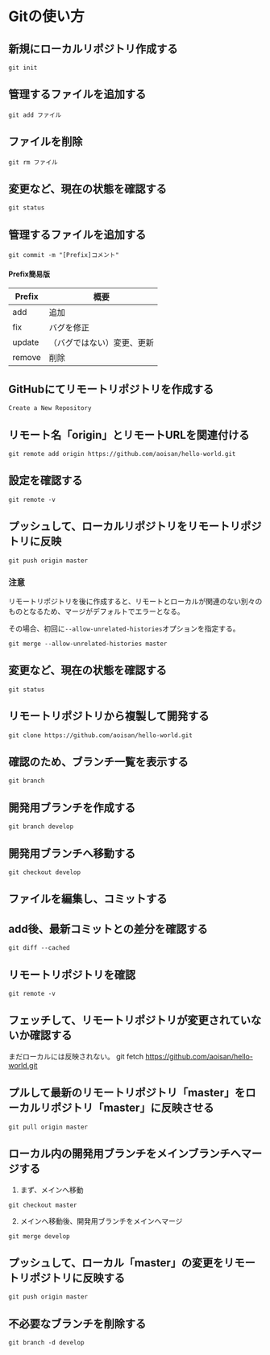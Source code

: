 Gitの使い方
===========


## 新規にローカルリポジトリ作成する
    git init

## 管理するファイルを追加する
    git add ファイル

## ファイルを削除
    git rm ファイル

## 変更など、現在の状態を確認する
    git status

## 管理するファイルを追加する
    git commit -m "[Prefix]コメント"


#### Prefix簡易版
Prefix  | 概要
------------- | -------------
add  | 追加
fix  | バグを修正
update  | （バグではない）変更、更新
remove  | 削除




## GitHubにてリモートリポジトリを作成する
    Create a New Repository

## リモート名「origin」とリモートURLを関連付ける
    git remote add origin https://github.com/aoisan/hello-world.git

## 設定を確認する
    git remote -v

## プッシュして、ローカルリポジトリをリモートリポジトリに反映
    git push origin master

### 注意
リモートリポジトリを後に作成すると、リモートとローカルが関連のない別々のものとなるため、マージがデフォルトでエラーとなる。  
 
その場合、初回に`--allow-unrelated-histories`オプションを指定する。  

    git merge --allow-unrelated-histories master

## 変更など、現在の状態を確認する
    git status  
    
## リモートリポジトリから複製して開発する
    git clone https://github.com/aoisan/hello-world.git

## 確認のため、ブランチ一覧を表示する
    git branch

## 開発用ブランチを作成する
    git branch develop

## 開発用ブランチへ移動する
    git checkout develop

## ファイルを編集し、コミットする

## add後、最新コミットとの差分を確認する
    git diff --cached

## リモートリポジトリを確認
    git remote -v

## フェッチして、リモートリポジトリが変更されていないか確認する
まだローカルには反映されない。
    git fetch https://github.com/aoisan/hello-world.git


## プルして最新のリモートリポジトリ「master」をローカルリポジトリ「master」に反映させる
    git pull origin master

## ローカル内の開発用ブランチをメインブランチへマージする
1. まず、メインへ移動
```
git checkout master
```
2. メインへ移動後、開発用ブランチをメインへマージ
```
git merge develop
```

## プッシュして、ローカル「master」の変更をリモートリポジトリに反映する
    git push origin master

## 不必要なブランチを削除する
    git branch -d develop


